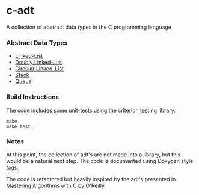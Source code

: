 # c-adt

A collection of abstract data types in the C programming language

### Abstract Data Types

-   [Linked-List](src/list.h)
-   [Doubly Linked-List](src/dlist.h)
-   [Circular Linked-List](src/clist.h)
-   [Stack](src/stack.h)
-   [Queue](src/queue.h)

### Build Instructions

The code includes some unit-tests using the
[criterion](https://criterion.readthedocs.io/en/master/index.html) testing library.

```
make
make test
```

### Notes

At this point, the collection of adt's are not made into a library, but this would be a natural
next step. The code is documented using Doxygen style tags.

The code is refactored but heavily inspired by the adt's presented in
[Mastering Algorithms with C](http://shop.oreilly.com/product/9781565924536.do) by O'Reilly.
